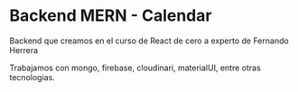# Backend MERN - Calendar

Backend que creamos en el curso de React de cero a experto de Fernando Herrera

Trabajamos con mongo, firebase, cloudinari, materialUI, entre otras tecnologias.
